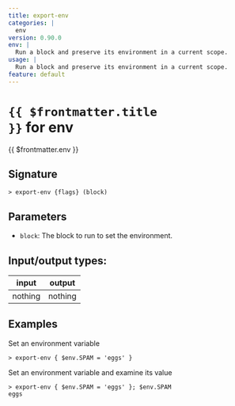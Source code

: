 ```yaml
---
title: export-env
categories: |
  env
version: 0.90.0
env: |
  Run a block and preserve its environment in a current scope.
usage: |
  Run a block and preserve its environment in a current scope.
feature: default
---
```

<!-- This file is automatically generated. Please edit the command in https://github.com/nushell/nushell instead. -->

# <code>{{ $frontmatter.title }}</code> for env

<div class='command-title'>{{ $frontmatter.env }}</div>

## Signature

```> export-env {flags} (block)```

## Parameters

 -  `block`: The block to run to set the environment.


## Input/output types:

| input   | output  |
| ------- | ------- |
| nothing | nothing |

## Examples

Set an environment variable
```nu
> export-env { $env.SPAM = 'eggs' }

```

Set an environment variable and examine its value
```nu
> export-env { $env.SPAM = 'eggs' }; $env.SPAM
eggs
```
